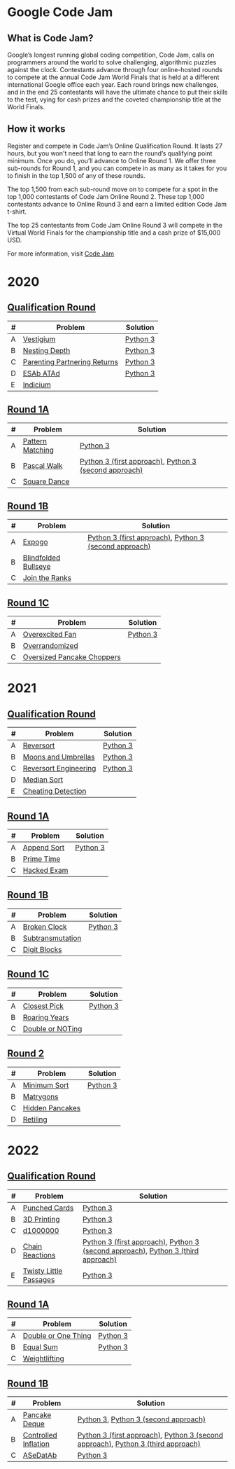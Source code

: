 # Google Code Jam 

## What is Code Jam?

Google’s longest running global coding competition, Code Jam, calls on programmers around the world to solve challenging, algorithmic puzzles against the clock. Contestants advance through four online-hosted rounds to compete at the annual Code Jam World Finals that is held at a different international Google office each year. Each round brings new challenges, and in the end 25 contestants will have the ultimate chance to put their skills to the test, vying for cash prizes and the coveted championship title at the World Finals.

## How it works

Register and compete in Code Jam’s Online Qualification Round. It lasts 27 hours, but you won't need that long to earn the round’s qualifying point minimum. Once you do, you’ll advance to Online Round 1. We offer three sub-rounds for Round 1, and you can compete in as many as it takes for you to finish in the top 1,500 of any of these rounds.

The top 1,500 from each sub-round move on to compete for a spot in the top 1,000 contestants of Code Jam Online Round 2. These top 1,000 contestants advance to Online Round 3 and earn a limited edition Code Jam t-shirt.

The top 25 contestants from Code Jam Online Round 3 will compete in the Virtual World Finals for the championship title and a cash prize of $15,000 USD.

For more information, visit [Code Jam](https://codingcompetitions.withgoogle.com/codejam)

<!-- 
TEMPLATE
# year

## []()

| # | Problem | Solution |
|---|---------|----------|
| A | []() |  |
| B | []() |  |
| C | []() |  |
| D | []() |  |
| E | []() |  |
 -->

# 2020

## [Qualification Round](https://codingcompetitions.withgoogle.com/codejam/round/000000000019fd27)

| # | Problem | Solution |
|---|---------|----------|
| A | [Vestigium](https://codingcompetitions.withgoogle.com/codejam/round/000000000019fd27/000000000020993c) | [Python 3](https://github.com/williamcwi/Google-Code-Jam/blob/main/2020/Qualification%20Round/vestigium.py) |
| B | [Nesting Depth](https://codingcompetitions.withgoogle.com/codejam/round/000000000019fd27/0000000000209a9f) | [Python 3](https://github.com/williamcwi/Google-Code-Jam/blob/main/2020/Qualification%20Round/nesting_depth.py) |
| C | [Parenting Partnering Returns](https://codingcompetitions.withgoogle.com/codejam/round/000000000019fd27/000000000020bdf9) | [Python 3](https://github.com/williamcwi/Google-Code-Jam/blob/main/2020/Qualification%20Round/parenting_partnering_returns.py) |
| D | [ESAb ATAd](https://codingcompetitions.withgoogle.com/codejam/round/000000000019fd27/0000000000209a9e) | [Python 3](https://github.com/williamcwi/Google-Code-Jam/blob/main/2020/Qualification%20Round/ESAb_ATAd.py) |
| E | [Indicium](https://codingcompetitions.withgoogle.com/codejam/round/000000000019fd27/0000000000209aa0) |  |

## [Round 1A](https://codingcompetitions.withgoogle.com/codejam/round/000000000019fd74)

| # | Problem | Solution |
|---|---------|----------|
| A | [Pattern Matching](https://codingcompetitions.withgoogle.com/codejam/round/000000000019fd74/00000000002b3034) | [Python 3](https://github.com/williamcwi/Google-Code-Jam/blob/main/2020/Round%201A/pattern_matching.py) |
| B | [Pascal Walk](https://codingcompetitions.withgoogle.com/codejam/round/000000000019fd74/00000000002b1353) | [Python 3 (first approach)](https://github.com/williamcwi/Google-Code-Jam/blob/main/2020/Round%201A/pascal_walk.py), [Python 3 (second approach)](https://github.com/williamcwi/Google-Code-Jam/blob/main/2020/Round%201A/pascal_walk_2.py) |
| C | [Square Dance](https://codingcompetitions.withgoogle.com/codejam/round/000000000019fd74/00000000002b1355) |  |

## [Round 1B](https://codingcompetitions.withgoogle.com/codejam/round/000000000019fef2)

| # | Problem | Solution |
|---|---------|----------|
| A | [Expogo](https://codingcompetitions.withgoogle.com/codejam/round/000000000019fef2/00000000002d5b62) | [Python 3 (first approach)](https://github.com/williamcwi/Google-Code-Jam/blob/main/2020/Round%201B/expogo.py), [Python 3 (second approach)](https://github.com/williamcwi/Google-Code-Jam/blob/main/2020/Round%201B/expogo_2.py) |
| B | [Blindfolded Bullseye](https://codingcompetitions.withgoogle.com/codejam/round/000000000019fef2/00000000002d5b63) |  |
| C | [Join the Ranks](https://codingcompetitions.withgoogle.com/codejam/round/000000000019fef2/00000000002d5b64) |  |

## [Round 1C](https://codingcompetitions.withgoogle.com/codejam/round/000000000019fef4)

| # | Problem | Solution |
|---|---------|----------|
| A | [Overexcited Fan](https://codingcompetitions.withgoogle.com/codejam/round/000000000019fef4/0000000000317409) | [Python 3](https://github.com/williamcwi/Google-Code-Jam/blob/main/2021/Round%201C/overexcited_fan.py) |
| B | [Overrandomized](https://codingcompetitions.withgoogle.com/codejam/round/000000000019fef4/00000000003179a1) |  |
| C | [Oversized Pancake Choppers](https://codingcompetitions.withgoogle.com/codejam/round/000000000019fef4/00000000003172d1) |  |

# 2021

## [Qualification Round](https://codingcompetitions.withgoogle.com/codejam/round/000000000043580a)

| # | Problem | Solution |
|---|---------|----------|
| A | [Reversort](https://codingcompetitions.withgoogle.com/codejam/round/000000000043580a/00000000006d0a5c) | [Python 3](https://github.com/williamcwi/Google-Code-Jam/blob/main/2021/Qualification%20Round/reversort.py) |
| B | [Moons and Umbrellas](https://codingcompetitions.withgoogle.com/codejam/round/000000000043580a/00000000006d1145) | [Python 3](https://github.com/williamcwi/Google-Code-Jam/blob/main/2021/Qualification%20Round/moons_and_umbrellas.py) |
| C | [Reversort Engineering](https://codingcompetitions.withgoogle.com/codejam/round/000000000043580a/00000000006d12d7) | [Python 3](https://github.com/williamcwi/Google-Code-Jam/blob/main/2021/Qualification%20Round/reversort_engineering.py) |
| D | [Median Sort](https://codingcompetitions.withgoogle.com/codejam/round/000000000043580a/00000000006d1284) |  |
| E | [Cheating Detection](https://codingcompetitions.withgoogle.com/codejam/round/000000000043580a/00000000006d1155) |  |

## [Round 1A](https://codingcompetitions.withgoogle.com/codejam/round/000000000043585d)

| # | Problem | Solution |
|---|---------|----------|
| A | [Append Sort](https://codingcompetitions.withgoogle.com/codejam/round/000000000043585d/00000000007549e5) | [Python 3](https://github.com/williamcwi/Google-Code-Jam/blob/main/2021/Round%201A/append_sort.py) |
| B | [Prime Time](https://codingcompetitions.withgoogle.com/codejam/round/000000000043585d/00000000007543d8) |  |
| C | [Hacked Exam](https://codingcompetitions.withgoogle.com/codejam/round/000000000043585d/0000000000754750) |  |

## [Round 1B](https://codingcompetitions.withgoogle.com/codejam/round/0000000000435baf)

| # | Problem | Solution |
|---|---------|----------|
| A | [Broken Clock](https://codingcompetitions.withgoogle.com/codejam/round/0000000000435baf/00000000007ae694) | [Python 3](https://github.com/williamcwi/Google-Code-Jam/blob/main/2021/Round%201B/broken_clock.py) |
| B | [Subtransmutation](https://codingcompetitions.withgoogle.com/codejam/round/0000000000435baf/00000000007ae4aa) |  |
| C | [Digit Blocks](https://codingcompetitions.withgoogle.com/codejam/round/0000000000435baf/00000000007ae37b) |  |

## [Round 1C](https://codingcompetitions.withgoogle.com/codejam/round/00000000004362d7)

| # | Problem | Solution |
|---|---------|----------|
| A | [Closest Pick](https://codingcompetitions.withgoogle.com/codejam/round/00000000004362d7/00000000007c0f00) | [Python 3](https://github.com/williamcwi/Google-Code-Jam/blob/main/2021/Round%201C/closest_pick.py) |
| B | [Roaring Years](https://codingcompetitions.withgoogle.com/codejam/round/00000000004362d7/00000000007c0f01) |  |
| C | [Double or NOTing](https://codingcompetitions.withgoogle.com/codejam/round/00000000004362d7/00000000007c1139) |  |

## [Round 2](https://codingcompetitions.withgoogle.com/codejam/round/0000000000435915)

| # | Problem | Solution |
|---|---------|----------|
| A | [Minimum Sort](https://codingcompetitions.withgoogle.com/codejam/round/0000000000435915/00000000007dc51c) | [Python 3](https://github.com/williamcwi/Google-Code-Jam/blob/main/2021/Round%202/minimum_sort.py) |
| B | [Matrygons](https://codingcompetitions.withgoogle.com/codejam/round/0000000000435915/00000000007dbf06) |  |
| C | [Hidden Pancakes](https://codingcompetitions.withgoogle.com/codejam/round/0000000000435915/00000000007dc20c) |  |
| D | [Retiling](https://codingcompetitions.withgoogle.com/codejam/round/0000000000435915/00000000007dc2de) |  |

# 2022

## [Qualification Round](https://codingcompetitions.withgoogle.com/codejam/round/0000000000876ff1)

| # | Problem | Solution |
|---|---------|----------|
| A | [Punched Cards](https://codingcompetitions.withgoogle.com/codejam/round/0000000000876ff1/0000000000a4621b) | [Python 3](https://github.com/williamcwi/Google-Code-Jam/blob/main/2022/Qualification%20Round/punched_cards.py) |
| B | [3D Printing](https://codingcompetitions.withgoogle.com/codejam/round/0000000000876ff1/0000000000a4672b) | [Python 3](https://github.com/williamcwi/Google-Code-Jam/blob/main/2022/Qualification%20Round/3d_printing.py) |
| C | [d1000000](https://codingcompetitions.withgoogle.com/codejam/round/0000000000876ff1/0000000000a46471) | [Python 3](https://github.com/williamcwi/Google-Code-Jam/blob/main/2022/Qualification%20Round/d1000000.py) |
| D | [Chain Reactions](https://codingcompetitions.withgoogle.com/codejam/round/0000000000876ff1/0000000000a45ef7) | [Python 3 (first approach)](https://github.com/williamcwi/Google-Code-Jam/blob/main/2022/Qualification%20Round/chain_reactions.py), [Python 3 (second approach)](https://github.com/williamcwi/Google-Code-Jam/blob/main/2022/Qualification%20Round/chain_reactions_2.py), [Python 3 (third approach)](https://github.com/williamcwi/Google-Code-Jam/blob/main/2022/Qualification%20Round/chain_reactions_3.py) |
| E | [Twisty Little Passages](https://codingcompetitions.withgoogle.com/codejam/round/0000000000876ff1/0000000000a45fc0) | [Python 3](https://github.com/williamcwi/Google-Code-Jam/blob/main/2022/Qualification%20Round/twisty_little_passages.py) |

## [Round 1A](https://codingcompetitions.withgoogle.com/codejam/round/0000000000877ba5)

| # | Problem | Solution |
|---|---------|----------|
| A | [Double or One Thing](https://codingcompetitions.withgoogle.com/codejam/round/0000000000877ba5/0000000000aa8e9c) | [Python 3](https://github.com/williamcwi/Google-Code-Jam/blob/main/2022/Round%201A/double_or_one_thing.py) |
| B | [Equal Sum](https://codingcompetitions.withgoogle.com/codejam/round/0000000000877ba5/0000000000aa8fc1) | [Python 3](https://github.com/williamcwi/Google-Code-Jam/blob/main/2022/Round%201A/equal_sum.py) |
| C | [Weightlifting](https://codingcompetitions.withgoogle.com/codejam/round/0000000000877ba5/0000000000aa9280) |  |

## [Round 1B](https://codingcompetitions.withgoogle.com/codejam/round/000000000087711b)

| # | Problem | Solution |
|---|---------|----------|
| A | [Pancake Deque](https://codingcompetitions.withgoogle.com/codejam/round/0000000000877ba5/0000000000aa8e9c) | [Python 3](https://github.com/williamcwi/Google-Code-Jam/blob/main/2022/Round%201B/pancake_deque.py), [Python 3 (second approach)](https://github.com/williamcwi/Google-Code-Jam/blob/main/2022/Round%201B/pancake_deque_2.py) |
| B | [Controlled Inflation](https://codingcompetitions.withgoogle.com/codejam/round/0000000000877ba5/0000000000aa8fc1) | [Python 3 (first approach)](https://github.com/williamcwi/Google-Code-Jam/blob/main/2022/Round%201B/controlled_inflation.py), [Python 3 (second approach)](https://github.com/williamcwi/Google-Code-Jam/blob/main/2022/Round%201B/controlled_inflation_2.py), [Python 3 (third approach)](https://github.com/williamcwi/Google-Code-Jam/blob/main/2022/Round%201B/controlled_inflation_3.py) |
| C | [ASeDatAb](https://codingcompetitions.withgoogle.com/codejam/round/0000000000877ba5/0000000000aa9280) | [Python 3](https://github.com/williamcwi/Google-Code-Jam/blob/main/2022/Round%201B/ASeDatAb.py) |